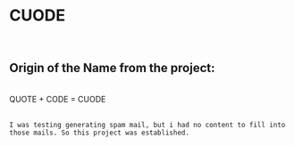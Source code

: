 # CUODE

<br>

## Origin of the Name from the project:
<br>
QUOTE + CODE = CUODE
<br>
<br>

```I was testing generating spam mail, but i had no content to fill into those mails. So this project was established.```
